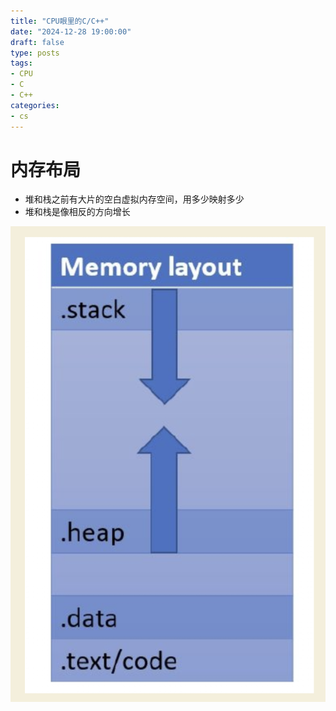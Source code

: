 ```yaml
---
title: "CPU眼里的C/C++"
date: "2024-12-28 19:00:00"
draft: false
type: posts
tags:
- CPU
- C
- C++
categories:
- cs
---
```




# 内存布局

- 堆和栈之前有大片的空白虚拟内存空间，用多少映射多少
- 堆和栈是像相反的方向增长

![image-20241228193129302|200](./atta/image-20241228193129302.png)

